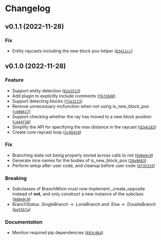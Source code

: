 # Changelog

<!--next-version-placeholder-->

## v0.1.1 (2022-11-28)
### Fix
* Entity raycasts including the new block pos helper ([`83411cc`](https://github.com/vdvman1/bolt-raycast/commit/83411cc5a079660323891c91783919dd362d4477))

## v0.1.0 (2022-11-28)
### Feature
* Support entity detection ([`02e3513`](https://github.com/vdvman1/bolt-raycast/commit/02e3513afe438f41bda06b099441eae253fcba11))
* Add plugin to explicitly include comments ([`f672698`](https://github.com/vdvman1/bolt-raycast/commit/f672698906b5a456c7172633c0f5229efefebbaf))
* Support detecting blocks ([`73a3123`](https://github.com/vdvman1/bolt-raycast/commit/73a3123688fa0d03d239eafad6e71172721b94c6))
* Remove unnecessary mcfunction when not using is_new_block_pos ([`cd86617`](https://github.com/vdvman1/bolt-raycast/commit/cd86617ac44d6a9f06d20b7f1021e2a2f9a63233))
* Support checking whether the ray has moved to a new block position ([`c444f38`](https://github.com/vdvman1/bolt-raycast/commit/c444f38dff13f4e0a73ef3f2c292381932aad9cf))
* Simplify the API for specifying the max distance in the raycast ([`d2e6183`](https://github.com/vdvman1/bolt-raycast/commit/d2e6183e634010b0145bbd2845b4d7b122b861b9))
* Create core raycast loop ([`3c6b910`](https://github.com/vdvman1/bolt-raycast/commit/3c6b9106cc145422a7e41c255f748a211fce8eaa))

### Fix
* Branching state not being properly stored across calls to not ([`9d0e9c9`](https://github.com/vdvman1/bolt-raycast/commit/9d0e9c9fdfcd2dc89be43e240d98e6211392e97a))
* Generate nice names for the bodies of is_new_block_pos ([`20a9683`](https://github.com/vdvman1/bolt-raycast/commit/20a96830e218f9ae84a4b1f04a6dc9cd5363020c))
* Perform setup after user code, and cleanup before user code ([`df35333`](https://github.com/vdvman1/bolt-raycast/commit/df35333f96b6e8770f8d1d679d0ae3d8db9465f7))

### Breaking
* Subclasses of BranchMixin must now implement _create_opposite instead of __not__, and only construct a new instance of the subclass  ([`9d0e9c9`](https://github.com/vdvman1/bolt-raycast/commit/9d0e9c9fdfcd2dc89be43e240d98e6211392e97a))
* BranchStatus   .SingleBranch -> .LoneBranch and .Else -> .DoubleBranch  ([`be55b7a`](https://github.com/vdvman1/bolt-raycast/commit/be55b7aa13be2ab89e6cf56ac5e4866e73d6780c))

### Documentation
* Mention required pip dependencies ([`693c064`](https://github.com/vdvman1/bolt-raycast/commit/693c064ec1cfd5338d74e256df683d477c8684fa))
